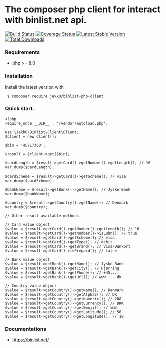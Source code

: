 # The composer php client for interact with binlist.net api.

[![Build Status](https://travis-ci.com/jekk0/binlist-php-client.svg?branch=master)](https://travis-ci.com/github/jekk0/binlist-php-client)
[![Coverage Status](https://codecov.io/gh/jekk0/binlist-php-client/branch/master/graphs/badge.svg)](https://app.codecov.io/gh/jekk0/binlist-php-client)
[![Latest Stable Version](https://poser.pugx.org/jekk0/binlist-php-client/v/stable)](https://packagist.org/packages/jekk0/binlist-php-client)
[![Total Downloads](https://poser.pugx.org/jekk0/binlist-php-client/downloads)](https://packagist.org/packages/jekk0/binlist-php-client)

### Requirements
- php >= 8.0

### Installation

Install the latest version with
```
 $ composer require jekk0/binlist-php-client
```

### Quick start.
```
<?php
require_once __DIR__ . '/vendor/autoload.php';

use \Jekk0\Binlist\Client\Client;
$client = new Client();

$bin = '45717360';

$result = $client->get($bin);

$cardLength = $result->getCard()->getNumber()->getLength(); // 16
var_dump($cardLength);

$cardScheme = $result->getCard()->getScheme(); // visa
var_dump($cardScheme);

$bankName = $result->getBank()->getName(); // Jyske Bank
var_dump($bankName);

$country = $result->getCountry()->getName(); // Denmark
var_dump($country);

// Other result available methods

// Card value object
$value = $result->getCard()->getNumber()->getLength(); // 16
$value = $result->getCard()->getNumber()->isLuhn(); // true
$value = $result->getCard()->getScheme(); // visa
$value = $result->getCard()->getType(); // debit
$value = $result->getCard()->getBrand(); // Visa/Dankort
$value = $result->getCard()->isPrepaid(); // false

// Bank value object
$value = $result->getBank()->getName(); // Jyske Bank
$value = $result->getBank()->getCity(); // Hjørring
$value = $result->getBank()->getPhone(); // +45....
$value = $result->getBank()->getUrl(); // www.....dk

// Country value object
$value = $result->getCountry()->getName(); // Denmark
$value = $result->getCountry()->getAlpha2(); // DK
$value = $result->getCountry()->getNumeric(); // 208
$value = $result->getCountry()->getCurrency(); // DKK
$value = $result->getCountry()->getEmoji(); // 🇩🇰
$value = $result->getCountry()->getLatitude(); // 56
$value = $result->getCountry()->getLongitude(); // 10

```

### Documentations
* https://binlist.net/
